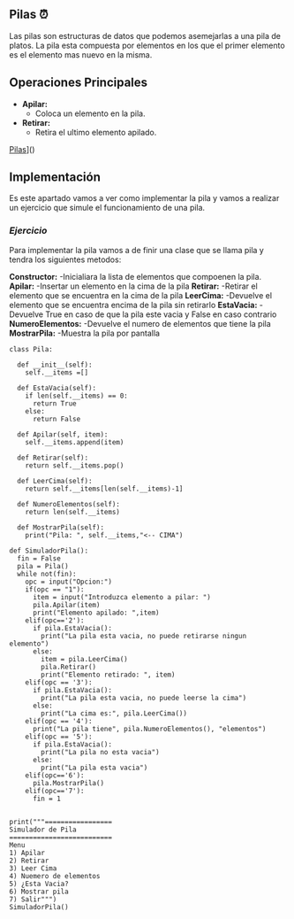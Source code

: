 ## **Pilas** ⏰ 

Las pilas son estructuras de datos que podemos asemejarlas a una pila de platos.
La pila esta compuesta por elementos en los que el primer elemento es el elemento mas nuevo en la misma.

## **Operaciones Principales**

- **Apilar:**
  - Coloca un elemento en la pila.
- **Retirar:**
  - Retira el ultimo elemento apilado.

[Pilas](/assets/img/1.png)]()

## **Implementación**

Es este apartado vamos a ver como implementar la pila y vamos a realizar un ejercicio que simule el funcionamiento de una pila.

### *Ejercicio*

Para implementar la pila vamos a de finir una clase que se llama pila y tendra los siguientes metodos:

**Constructor:**
  -Inicialiara la lista de elementos que compoenen la pila.
**Apilar:**
  -Insertar un elemento en la cima de la pila
**Retirar:**
  -Retirar el elemento que se encuentra en la cima de la pila
**LeerCima:**
  -Devuelve el elemento que se encuentra encima de la pila sin retirarlo
**EstaVacia:**
  -Devuelve True en caso de que la pila este vacia y False en caso contrario
**NumeroElementos:**
  -Devuelve el numero de elementos que tiene la pila
**MostrarPila:**
  -Muestra la pila por pantalla

```
class Pila:

  def __init__(self):
    self.__items =[]

  def EstaVacia(self):
    if len(self.__items) == 0:
      return True
    else:
      return False

  def Apilar(self, item):
    self.__items.append(item)

  def Retirar(self):
    return self.__items.pop()

  def LeerCima(self):
    return self.__items[len(self.__items)-1]

  def NumeroElementos(self):
    return len(self.__items)

  def MostrarPila(self):
    print("Pila: ", self.__items,"<-- CIMA")

def SimuladorPila():
  fin = False
  pila = Pila()
  while not(fin):
    opc = input("Opcion:")
    if(opc == "1"):
      item = input("Introduzca elemento a pilar: ")
      pila.Apilar(item)
      print("Elemento apilado: ",item)
    elif(opc=='2'):
      if pila.EstaVacia():
        print("La pila esta vacia, no puede retirarse ningun elemento")
      else:
        item = pila.LeerCima()
        pila.Retirar()
        print("Elemento retirado: ", item)
    elif(opc == '3'):
      if pila.EstaVacia():
        print("La pila esta vacia, no puede leerse la cima")
      else:
        print("La cima es:", pila.LeerCima())
    elif(opc == '4'):
      print("La pila tiene", pila.NumeroElementos(), "elementos")
    elif(opc == '5'):
      if pila.EstaVacia():
        print("La pila no esta vacia")
      else:
        print("La pila esta vacia")
    elif(opc=='6'):
      pila.MostrarPila()
    elif(opc=='7'):
      fin = 1


print("""=================
Simulador de Pila
==========================
Menu
1) Apilar
2) Retirar
3) Leer Cima
4) Nuemero de elementos
5) ¿Esta Vacia?
6) Mostrar pila
7) Salir""")
SimuladorPila()

```